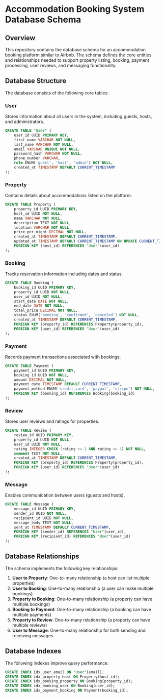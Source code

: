 # Accommodation Booking System Database Schema

## Overview

This repository contains the database schema for an accommodation booking platform similar to Airbnb. The schema defines the core entities and relationships needed to support property listing, booking, payment processing, user reviews, and messaging functionality.

## Database Structure

The database consists of the following core tables:

### User

Stores information about all users in the system, including guests, hosts, and administrators.

```sql
CREATE TABLE "User" (
    user_id UUID PRIMARY KEY,
    first_name VARCHAR NOT NULL,
    last_name VARCHAR NOT NULL,
    email VARCHAR UNIQUE NOT NULL,
    password_hash VARCHAR NOT NULL,
    phone_number VARCHAR,
    role ENUM('guest', 'host', 'admin') NOT NULL,
    created_at TIMESTAMP DEFAULT CURRENT_TIMESTAMP
);
```

### Property

Contains details about accommodations listed on the platform.

```sql
CREATE TABLE Property (
    property_id UUID PRIMARY KEY,
    host_id UUID NOT NULL,
    name VARCHAR NOT NULL,
    description TEXT NOT NULL,
    location VARCHAR NOT NULL,
    price_per_night DECIMAL NOT NULL,
    created_at TIMESTAMP DEFAULT CURRENT_TIMESTAMP,
    updated_at TIMESTAMP DEFAULT CURRENT_TIMESTAMP ON UPDATE CURRENT_TIMESTAMP,
    FOREIGN KEY (host_id) REFERENCES "User"(user_id)
);
```

### Booking

Tracks reservation information including dates and status.

```sql
CREATE TABLE Booking (
    booking_id UUID PRIMARY KEY,
    property_id UUID NOT NULL,
    user_id UUID NOT NULL,
    start_date DATE NOT NULL,
    end_date DATE NOT NULL,
    total_price DECIMAL NOT NULL,
    status ENUM('pending', 'confirmed', 'canceled') NOT NULL,
    created_at TIMESTAMP DEFAULT CURRENT_TIMESTAMP,
    FOREIGN KEY (property_id) REFERENCES Property(property_id),
    FOREIGN KEY (user_id) REFERENCES "User"(user_id)
);
```

### Payment

Records payment transactions associated with bookings.

```sql
CREATE TABLE Payment (
    payment_id UUID PRIMARY KEY,
    booking_id UUID NOT NULL,
    amount DECIMAL NOT NULL,
    payment_date TIMESTAMP DEFAULT CURRENT_TIMESTAMP,
    payment_method ENUM('credit_card', 'paypal', 'stripe') NOT NULL,
    FOREIGN KEY (booking_id) REFERENCES Booking(booking_id)
);
```

### Review

Stores user reviews and ratings for properties.

```sql
CREATE TABLE Review (
    review_id UUID PRIMARY KEY,
    property_id UUID NOT NULL,
    user_id UUID NOT NULL,
    rating INTEGER CHECK (rating >= 1 AND rating <= 5) NOT NULL,
    comment TEXT NOT NULL,
    created_at TIMESTAMP DEFAULT CURRENT_TIMESTAMP,
    FOREIGN KEY (property_id) REFERENCES Property(property_id),
    FOREIGN KEY (user_id) REFERENCES "User"(user_id)
);
```

### Message

Enables communication between users (guests and hosts).

```sql
CREATE TABLE Message (
    message_id UUID PRIMARY KEY,
    sender_id UUID NOT NULL,
    recipient_id UUID NOT NULL,
    message_body TEXT NOT NULL,
    sent_at TIMESTAMP DEFAULT CURRENT_TIMESTAMP,
    FOREIGN KEY (sender_id) REFERENCES "User"(user_id),
    FOREIGN KEY (recipient_id) REFERENCES "User"(user_id)
);
```

## Database Relationships

The schema implements the following key relationships:

1. **User to Property**: One-to-many relationship (a host can list multiple properties)
2. **User to Booking**: One-to-many relationship (a user can make multiple bookings)
3. **Property to Booking**: One-to-many relationship (a property can have multiple bookings)
4. **Booking to Payment**: One-to-many relationship (a booking can have multiple payments)
5. **Property to Review**: One-to-many relationship (a property can have multiple reviews)
6. **User to Message**: One-to-many relationship for both sending and receiving messages

## Database Indexes

The following indexes improve query performance:

```sql
CREATE INDEX idx_user_email ON "User"(email);
CREATE INDEX idx_property_host ON Property(host_id);
CREATE INDEX idx_booking_property ON Booking(property_id);
CREATE INDEX idx_booking_user ON Booking(user_id);
CREATE INDEX idx_payment_booking ON Payment(booking_id);
```

